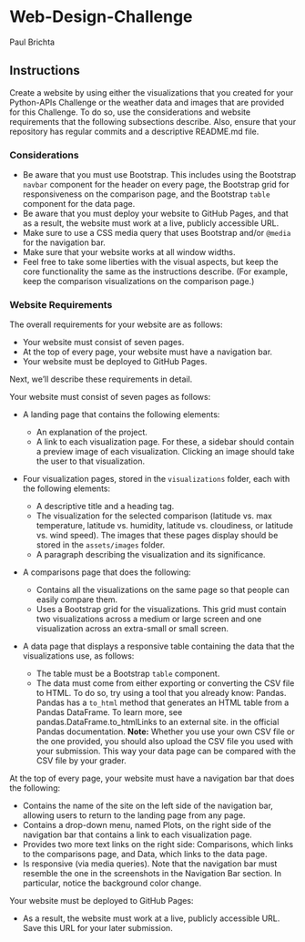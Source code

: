 # Web-Design-Challenge
Paul Brichta

## Instructions
Create a website by using either the visualizations that you created for your Python-APIs Challenge or the weather data and images that are provided for this Challenge. To do so, use the considerations and website requirements that the following subsections describe. Also, ensure that your repository has regular commits and a descriptive README.md file.

### Considerations
- Be aware that you must use Bootstrap. This includes using the Bootstrap ```navbar``` component for the header on every page, the Bootstrap grid for responsiveness on the comparison page, and the Bootstrap ```table``` component for the data page.
- Be aware that you must deploy your website to GitHub Pages, and that as a result, the website must work at a live, publicly accessible URL.
- Make sure to use a CSS media query that uses Bootstrap and/or ```@media``` for the navigation bar.
- Make sure that your website works at all window widths.
- Feel free to take some liberties with the visual aspects, but keep the core functionality the same as the instructions describe. (For example, keep the comparison visualizations on the comparison page.)

### Website Requirements
The overall requirements for your website are as follows:
- Your website must consist of seven pages.
- At the top of every page, your website must have a navigation bar.
- Your website must be deployed to GitHub Pages.

Next, we’ll describe these requirements in detail.

Your website must consist of seven pages as follows:
- A landing page that contains the following elements:
    - An explanation of the project.
    - A link to each visualization page. For these, a sidebar should contain a preview image of each visualization. Clicking an image should take the user to that visualization.
- Four visualization pages, stored in the ```visualizations``` folder, each with the following elements:
    - A descriptive title and a heading tag.
    - The visualization for the selected comparison (latitude vs. max temperature, latitude vs. humidity, latitude vs. cloudiness, or latitude vs. wind speed). The images that these pages display should be stored in the ```assets/images``` folder.
    - A paragraph describing the visualization and its significance.

- A comparisons page that does the following:
    - Contains all the visualizations on the same page so that people can easily compare them.
    - Uses a Bootstrap grid for the visualizations. This grid must contain two visualizations across a medium or large screen and one visualization across an extra-small or small screen.
- A data page that displays a responsive table containing the data that the visualizations use, as follows:
    - The table must be a Bootstrap ```table``` component.
    - The data must come from either exporting or converting the CSV file to HTML. To do so, try using a tool that you already know: Pandas. Pandas has a ```to_html``` method that generates an HTML table from a Pandas DataFrame. To learn more, see pandas.DataFrame.to_htmlLinks to an external site. in the official Pandas documentation. **Note:** Whether you use your own CSV file or the one provided, you should also upload the CSV file you used with your submission. This way your data page can be compared with the CSV file by your grader.

At the top of every page, your website must have a navigation bar that does the following:
- Contains the name of the site on the left side of the navigation bar, allowing users to return to the landing page from any page.
- Contains a drop-down menu, named Plots, on the right side of the navigation bar that contains a link to each visualization page.
- Provides two more text links on the right side: Comparisons, which links to the comparisons page, and Data, which links to the data page.
- Is responsive (via media queries). Note that the navigation bar must resemble the one in the screenshots in the Navigation Bar section. In particular, notice the background color change.

Your website must be deployed to GitHub Pages:
- As a result, the website must work at a live, publicly accessible URL. Save this URL for your later submission.
